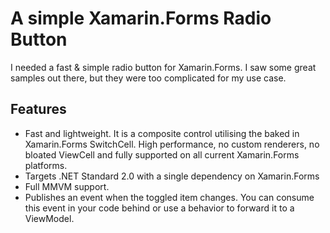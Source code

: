 # A simple Xamarin.Forms Radio Button
I needed a fast & simple radio button for Xamarin.Forms. I saw some great samples out there, but they were too complicated for my use case.

## Features
- Fast and lightweight. It is a composite control utilising the baked in Xamarin.Forms SwitchCell. High performance, no custom renderers, no bloated ViewCell and fully supported on all current Xamarin.Forms platforms.
- Targets .NET Standard 2.0 with a single dependency on Xamarin.Forms
- Full MMVM support.
- Publishes an event when the toggled item changes. You can consume this event in your code behind or use a behavior to forward it to a ViewModel.